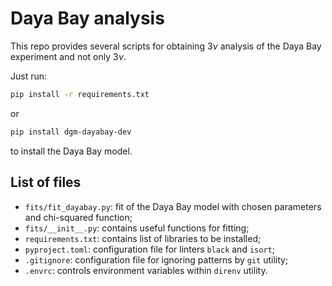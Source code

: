# Daya Bay analysis

This repo provides several scripts for obtaining $`3\nu`$ analysis of the Daya Bay experiment and not only $`3\nu`$.

Just run:
```bash
pip install -r requirements.txt
```
or
```bash
pip install dgm-dayabay-dev
```
to install the Daya Bay model.

## List of files

- `fits/fit_dayabay.py`: fit of the Daya Bay model with chosen parameters and chi-squared function;
- `fits/__init__.py`: contains useful functions for fitting;
- `requirements.txt`: contains list of libraries to be installed;
- `pyproject.toml`: configuration file for linters `black` and `isort`;
- `.gitignore`: configuration file for ignoring patterns by `git` utility;
- `.envrc`: controls environment variables within `direnv` utility.
